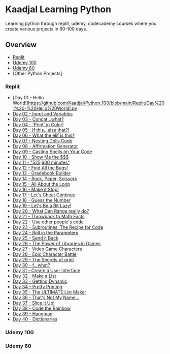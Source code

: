 # Kaadjal Learning Python
Learning python through replit, udemy, codecademy courses where you create various projects in 60-100 days. 

## Overview
* [Replit](#Replit)
* [Udemy 100](#Udemy100)
* [Udemy 60](#Udemy60)
* [Other Python Projects]
  
### Replit
* [Day 01 - Hello World!]<https://github.com/Kaadjal/Python_100/blob/main/Replit/Day%201%20-%20Hello%20World!.py>
* [Day 02 - Input and Variables](https://github.com/Kaadjal/Python_100/blob/main/Replit/Day%202%20-%20Input%20and%20Variables.py)
* [Day 03 - Concat...what?](https://github.com/Kaadjal/Python_100/blob/main/Replit/Day%203%20-%20Concat...what%3F.py)
* [Day 04 - 'Print' in Color!](https://github.com/Kaadjal/Python_100/blob/main/Replit/Day%204%20-%20'Print'%20%20in%20Color!.py)
* [Day 05 - If this...else that?!](https://github.com/Kaadjal/Python_100/blob/main/Replit/Day%205%20-%20If%20this...else%20that.py)
* [Day 06 - What the elif is this?](https://github.com/Kaadjal/Python_100/blob/main/Replit/Day%206%20-%20What%20the%20elif%20is%20this.py)
* [Day 07 - Nesting Dolls Code](https://github.com/Kaadjal/Python_100/blob/main/Replit/Day%207%20-%20Nesting%20Dolls%20Code.py)
* [Day 08 - Affirmation Generator](https://github.com/Kaadjal/Python_100/blob/main/Replit/Day%208%20-%20Affirmation%20Generator.py)
* [Day 09 - Casting Spells on Your Code](https://github.com/Kaadjal/Python_100/blob/main/Replit/Day%209%20-%20Casting%20Spells%20on%20Your%20Code.py)
* [Day 10 - Show Me the $$$](https://github.com/Kaadjal/Python_100/blob/main/Replit/Day%2010%20-%20Show%20Me%20the%20%24%24%24.py)
* [Day 11 - "525,600 minutes"](https://github.com/Kaadjal/Python_100/blob/main/Replit/Day%2011%20-%20525%2C600%20minutes.py)
* [Day 12 - Find All the Bugs!](https://github.com/Kaadjal/Python_100/blob/main/Replit/Day%2012%20-%20Find%20All%20the%20Bugs!.py)
* [Day 13 - Gradebook Builder](https://github.com/Kaadjal/Python_100/blob/main/Replit/Day%2013%20-%20Gradebook%20Builder.py)
* [Day 14 - Rock, Paper, Scissors](https://github.com/Kaadjal/Python_100/blob/main/Replit/Day%2014%20-%20Rock%2C%20Paper%2C%20Scissors.py)
* [Day 15 - All About the Loop](https://github.com/Kaadjal/Python_100/blob/main/Replit/Day%2015%20-%20All%20About%20the%20Loop.py)
* [Day 16 - Make it Stop!](https://github.com/Kaadjal/Python_100/blob/main/Replit/Day%2016%20-%20Make%20it%20Stop!.py)
* [Day 17 - Let's Cheat Continue](https://github.com/Kaadjal/Python_100/blob/main/Replit/Day%2017%20-%20Let's%20Cheat%20Continue.py)
* [Day 18 - Guess the Number](https://github.com/Kaadjal/Python_100/blob/main/Replit/Day%2018%20-%20Guess%20the%20Number.py)
* [Day 19 - Let's Be a Bit Lazy!](https://github.com/Kaadjal/Python_100/blob/main/Replit/Day%2019%20-%20Let's%20Be%20a%20Bit%20Lazy!.py)
* [Day 20 - What Can Range really do?]()
* [Day 21 - Throwback to Math Facts]()
* [Day 22 - Use other people's code]()
* [Day 23 - Subroutines: The Recipe for Code]()
* [Day 24 - Roll in the Parameters]()
* [Day 25 - Send it Back]()
* [Day 26 - The Power of Libraries in Games]()
* [Day 27 - Video Game Characters]()
* [Day 28 - Epic Character Battle]()
* [Day 29 - The Secrets of print]()
* [Day 30 - f...what?]()
* [Day 31 - Create a User Interface]()
* [Day 32 - Make a List]()
* [Day 33 - Getting Dynamic]()
* [Day 34 - Pretty Printing]()
* [Day 35 - The ULTIMATE List Maker]()
* [Day 36 - That's Not My Name...]()
* [Day 37 - Slice it Up!]()
* [Day 38 - Code the Rainbow]()
* [Day 39 - Hangman]()
* [Day 40 - Dictionaries]()


### Udemy 100

### Udemy 60
